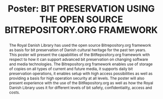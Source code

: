 ---
abstract: The Royal Danish Library has used the open source Bitrepository.org framework
  as basis for bit preservation of Danish cultural heritage for the past ten years.  This
  poster will present the capabilities of the BitRepository.org framework with respect
  to how it can support advanced bit preservation on changing software and media technologies.
  The Bitrepository.org framework enables use of storage of copies on all types of
  current and future media, it supports daily bit preservation operations, it enables
  setup with high access possibilities as well as providing a basis for high operation
  security at all levels. The poster will also present experience with the use of
  the BitRepository.org as well as how the Royal Danish Library uses it for different
  levels of bit safety, confidentiality, access and costs.
creators:
- Zierau, Eld
date: null
document_url: https://az659834.vo.msecnd.net/eventsairwesteuprod/production-inconference-public/51e0a43462f24b85af50a327547d0f0e
grand_parent: iPRES
institutions:
- Royal Danish Library
keywords:
- bit-preservation
- open-source
- information-security
- independence
- future-proof
landing_page_url: null
language: eng
layout: publication
license: CC-BY 4.0 International
notes_url: null
parent: iPRES 2022
presentation_url: null
publication_type: poster
size: null
source_name: iPRES
title: 'Poster: BIT PRESERVATION USING THE OPEN SOURCE BITREPOSITORY.ORG FRAMEWORK'
year: 2022
---